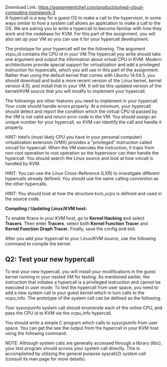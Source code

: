 Download Link: https://assignmentchef.com/product/solved-cloud-computing-homework-3
<br>
A hypercall is a way for a guest OS to make a call to the hypervisor, in some ways similar to how a system call allows an application to make a call to the OS. We are asking you to write a hypercall to become familiar with how they work and the codebase for KVM. For this part of the assignment, you will also set up your VM so you can use it for your hypercall development.

The prototype for your hypercall will be the following. The argument vcpu_id contains the CPU id in your VM.The hypercall you write should take one argument and output the information about virtual CPU in KVM. Modern architectures provide special support for virtualization and add a privileged instruction for hypercalls, which you will use in this part of the assignment. Rather than using the default kernel that comes with Ubuntu 14.04.5, you should download and build a more recent version of the Linux kernel, kernel version 4.10, and install that in your VM. It will be this updated version of the kernel/KVM source that you will modify to implement your hypercall.

The followings are other features you need to implement in your hypercall. Your code should handle errors properly. At a minimum, your hypercall should detect and report the condition which the virtual CPU id passed by the VM is not valid and return error code to the VM. You should assign an unique number for your hypercall, so KVM can identify the call and handle it properly.

HINT: Intel’s (most likely CPU you have in your personal computer) virtualization extension (VMX) provides a “privileged” instruction called vmcall for hypercall. When the VM executes the instruction, it traps from non-root operation to root operation so the hypervisor can then handle the hypercall. You should search the Linux source and look at how vmcall is handled by KVM.

HINT: You can use the Linux Cross-Reference (LXR) to investigate different hypercalls already defined. You should use the same calling convention as the other hypercalls.

HINT: You should look at how the structure kvm_vcpu is defined and used in the source code.

<strong>Compiling / Updating Linux/KVM host:</strong>

To enable ftrace in your KVM host, go to <strong>Kernel Hacking</strong> and select <strong>Tracers</strong>. Then enter <strong>Tracers</strong>, select both <strong>Kernel Function Tracer</strong> and <strong>Kernel Function Graph Tracer</strong>. Finally, save the config and exit.

After you add your hypercall to your Linux/KVM source, use the following command to compile the kernel.

<h2>Q2: Test your new hypercall</h2>

To test your new hypercall, you will install your modifications in the guest kernel running in your nested VM for testing. As mentioned earlier, the instruction that initiates a hypercall is a privileged instruction and cannot be executed in user mode. To test the hypercall from user space, you need to add a new system call in your guest kernel which in turn calls to the vcpu_info. The prototype of the system call can be defined as the following.

Your sys<em>vcpu</em>info system call should enumerate each of the online CPU, and pass the CPU id to KVM via the vcpu_info hypercall.

You should write a simple C program which calls to sys<em>vcpu</em>info from user space. You can get the see the output from the hypercall in your KVM host using the following command:

NOTE: Although system calls are generally accessed through a library (libc), your test program should access your system call directly. This is accomplished by utilizing the general purpose syscall(2) system call (consult its man page for more details).